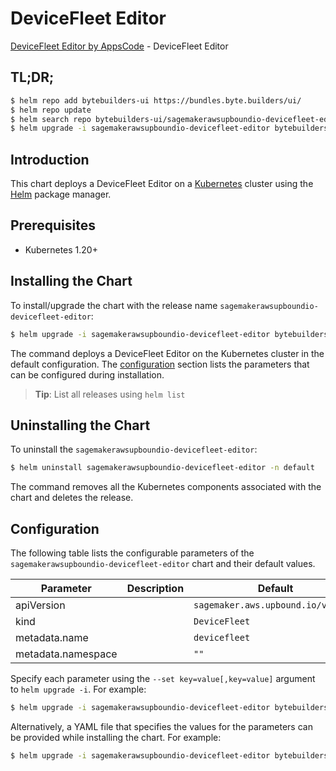 # DeviceFleet Editor

[DeviceFleet Editor by AppsCode](https://byte.builders) - DeviceFleet Editor

## TL;DR;

```bash
$ helm repo add bytebuilders-ui https://bundles.byte.builders/ui/
$ helm repo update
$ helm search repo bytebuilders-ui/sagemakerawsupboundio-devicefleet-editor --version=v0.4.18
$ helm upgrade -i sagemakerawsupboundio-devicefleet-editor bytebuilders-ui/sagemakerawsupboundio-devicefleet-editor -n default --create-namespace --version=v0.4.18
```

## Introduction

This chart deploys a DeviceFleet Editor on a [Kubernetes](http://kubernetes.io) cluster using the [Helm](https://helm.sh) package manager.

## Prerequisites

- Kubernetes 1.20+

## Installing the Chart

To install/upgrade the chart with the release name `sagemakerawsupboundio-devicefleet-editor`:

```bash
$ helm upgrade -i sagemakerawsupboundio-devicefleet-editor bytebuilders-ui/sagemakerawsupboundio-devicefleet-editor -n default --create-namespace --version=v0.4.18
```

The command deploys a DeviceFleet Editor on the Kubernetes cluster in the default configuration. The [configuration](#configuration) section lists the parameters that can be configured during installation.

> **Tip**: List all releases using `helm list`

## Uninstalling the Chart

To uninstall the `sagemakerawsupboundio-devicefleet-editor`:

```bash
$ helm uninstall sagemakerawsupboundio-devicefleet-editor -n default
```

The command removes all the Kubernetes components associated with the chart and deletes the release.

## Configuration

The following table lists the configurable parameters of the `sagemakerawsupboundio-devicefleet-editor` chart and their default values.

|     Parameter      | Description |                    Default                    |
|--------------------|-------------|-----------------------------------------------|
| apiVersion         |             | <code>sagemaker.aws.upbound.io/v1beta1</code> |
| kind               |             | <code>DeviceFleet</code>                      |
| metadata.name      |             | <code>devicefleet</code>                      |
| metadata.namespace |             | <code>""</code>                               |


Specify each parameter using the `--set key=value[,key=value]` argument to `helm upgrade -i`. For example:

```bash
$ helm upgrade -i sagemakerawsupboundio-devicefleet-editor bytebuilders-ui/sagemakerawsupboundio-devicefleet-editor -n default --create-namespace --version=v0.4.18 --set apiVersion=sagemaker.aws.upbound.io/v1beta1
```

Alternatively, a YAML file that specifies the values for the parameters can be provided while
installing the chart. For example:

```bash
$ helm upgrade -i sagemakerawsupboundio-devicefleet-editor bytebuilders-ui/sagemakerawsupboundio-devicefleet-editor -n default --create-namespace --version=v0.4.18 --values values.yaml
```
